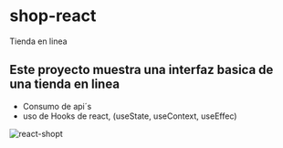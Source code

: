 # shop-react
Tienda en linea 

## Este proyecto muestra una interfaz basica de una tienda en linea

 - Consumo de api´s
 - uso de Hooks de react, (useState, useContext, useEffec)


 
![react-shopt](https://github.com/noepompeyo/shop-react/assets/97212500/6c6c4d26-a4d2-4cfe-9a54-117f51ac36a1)
